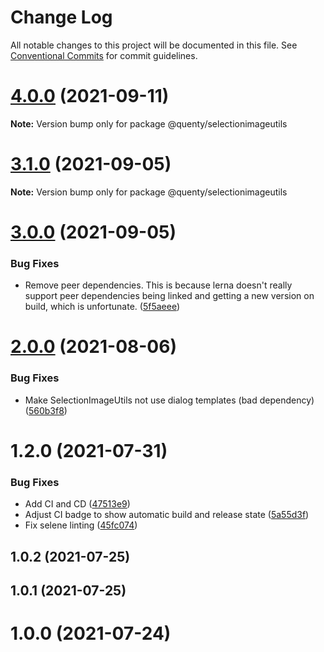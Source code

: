 # Change Log

All notable changes to this project will be documented in this file.
See [Conventional Commits](https://conventionalcommits.org) for commit guidelines.

# [4.0.0](https://github.com/Quenty/NevermoreEngine/compare/@quenty/selectionimageutils@3.1.0...@quenty/selectionimageutils@4.0.0) (2021-09-11)

**Note:** Version bump only for package @quenty/selectionimageutils





# [3.1.0](https://github.com/Quenty/NevermoreEngine/compare/@quenty/selectionimageutils@3.0.0...@quenty/selectionimageutils@3.1.0) (2021-09-05)

**Note:** Version bump only for package @quenty/selectionimageutils





# [3.0.0](https://github.com/Quenty/NevermoreEngine/compare/@quenty/selectionimageutils@2.0.0...@quenty/selectionimageutils@3.0.0) (2021-09-05)


### Bug Fixes

* Remove peer dependencies. This is because lerna doesn't really support peer dependencies being linked and getting a new version on build, which is unfortunate. ([5f5aeee](https://github.com/Quenty/NevermoreEngine/commit/5f5aeeea8de9975435309e53679f0ef7064f9dd0))





# [2.0.0](https://github.com/Quenty/NevermoreEngine/compare/@quenty/selectionimageutils@1.2.0...@quenty/selectionimageutils@2.0.0) (2021-08-06)


### Bug Fixes

* Make SelectionImageUtils not use dialog templates (bad dependency) ([560b3f8](https://github.com/Quenty/NevermoreEngine/commit/560b3f813abb6037c414e34dc5554cd4e719e7e0))





# 1.2.0 (2021-07-31)


### Bug Fixes

* Add CI and CD ([47513e9](https://github.com/Quenty/NevermoreEngine/commit/47513e9b568162707534af132396dd8756947dd3))
* Adjust CI badge to show automatic build and release state ([5a55d3f](https://github.com/Quenty/NevermoreEngine/commit/5a55d3f19bf8d66a760d67da9b56ed47fab74656))
* Fix selene linting ([45fc074](https://github.com/Quenty/NevermoreEngine/commit/45fc07489ee59127ac6582689f19a0e87c1e5b5a))



## 1.0.2 (2021-07-25)



## 1.0.1 (2021-07-25)



# 1.0.0 (2021-07-24)
